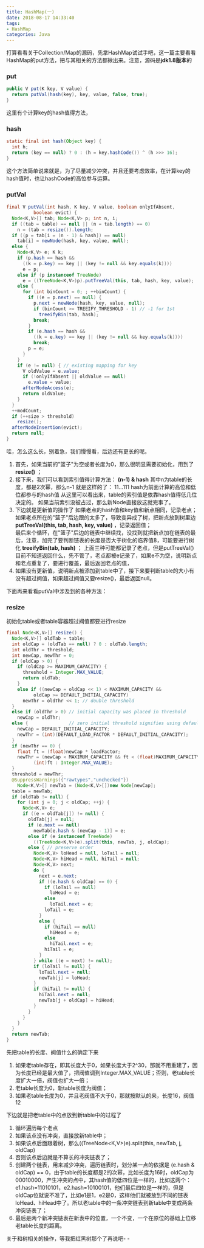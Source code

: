 ```yaml
---
title: HashMap(一)
date: 2018-08-17 14:33:40
tags:
- HashMap
categories: Java
---
```


打算看看关于Collection/Map的源码，先拿HashMap试试手吧，这一篇主要看看HashMap的put方法，把与其相关的方法都揪出来。注意，源码是**jdk1.8版本**的

<!--more-->

### put

``` java
public V put(K key, V value) {
  return putVal(hash(key), key, value, false, true);
}
```

这里有个计算key的hash值得方法，

### hash

``` java
static final int hash(Object key) {
  int h;
  return (key == null) ? 0 : (h = key.hashCode()) ^ (h >>> 16);
}
```

这个方法简单说来就是，为了尽量减少冲突，并且还要考虑效率，在计算key的hash值时，也让hashCode的高位参与运算。

### putVal

``` java
final V putVal(int hash, K key, V value, boolean onlyIfAbsent,
          boolean evict) {
  Node<K,V>[] tab; Node<K,V> p; int n, i;
  if ((tab = table) == null || (n = tab.length) == 0)
    n = (tab = resize()).length;
  if ((p = tab[i = (n - 1) & hash]) == null)
    tab[i] = newNode(hash, key, value, null);
  else {
    Node<K,V> e; K k;
    if (p.hash == hash &&
      ((k = p.key) == key || (key != null && key.equals(k))))
      e = p;
    else if (p instanceof TreeNode)
      e = ((TreeNode<K,V>)p).putTreeVal(this, tab, hash, key, value);
    else {
      for (int binCount = 0; ; ++binCount) {
        if ((e = p.next) == null) {
          p.next = newNode(hash, key, value, null);
          if (binCount >= TREEIFY_THRESHOLD - 1) // -1 for 1st
            treeifyBin(tab, hash);
          break;
        }
        if (e.hash == hash &&
          ((k = e.key) == key || (key != null && key.equals(k))))
          break;
        p = e;
      }
    }
    if (e != null) { // existing mapping for key
      V oldValue = e.value;
      if (!onlyIfAbsent || oldValue == null)
        e.value = value;
      afterNodeAccess(e);
      return oldValue;
    }
  }
  ++modCount;
  if (++size > threshold)
    resize();
  afterNodeInsertion(evict);
  return null;
}
```

哇，怎么这么长，别着急，我们慢慢看，后边还有更长的呢。

 1. 首先，如果当前的"篮子"为空或者长度为0，那么很明显需要初始化，用到了**resize()** ；
 2. 接下来，我们可以看到索引值得计算方法： **(n-1) & hash**
其中n为table的长度，都是2次幂，那么n-1 就是这样的了： 11...111 
hash为前面计算的高位和低位都参与的hash值 
从这里可以看出来，table的索引值是依靠hash值得低几位决定的。
如果当前索引没被占过，那么新Node直接放这就完事了。
 3. 下边就是更新值的操作了
如果老点的hash值和key值和新点相同，记录老点；
如果老点所在的"篮子"后边跟的太多了，导致变异成了树，把新点放到树里边**putTreeVal(this, tab, hash, key, value)** ，记录返回值；   
最后来个循环，在"篮子"后边的链表中继续找，没找到就把新点加在链表的最后，注意，加完了要判断链表的长度是否大于树化的临界值8，可能要进行树化 **treeifyBin(tab, hash)** ；
上面三种可能都记录了老点，但是putTreeVal()目前不知道返回什么，先不管了，老点都被e记录了，如果e不为空，说明新点和老点重复了，要进行覆盖，最后返回老点的值，
 4. 如果没有更新值，说明新点被添加到table中了，接下来要判断table的大小有没有超过阀值，如果超过阀值又要resize()，最后返回null。


下面再来看看putVal中涉及到的各种方法：

### resize

初始化table或者table容器超过阀值都要进行resize

``` java
final Node<K,V>[] resize() {
  Node<K,V>[] oldTab = table;
  int oldCap = (oldTab == null) ? 0 : oldTab.length;
  int oldThr = threshold;
  int newCap, newThr = 0;
  if (oldCap > 0) {
    if (oldCap >= MAXIMUM_CAPACITY) {
      threshold = Integer.MAX_VALUE;
      return oldTab;
    }
    else if ((newCap = oldCap << 1) < MAXIMUM_CAPACITY &&
          oldCap >= DEFAULT_INITIAL_CAPACITY)
      newThr = oldThr << 1; // double threshold
  }
  else if (oldThr > 0) // initial capacity was placed in threshold
    newCap = oldThr;
  else {               // zero initial threshold signifies using defaults
    newCap = DEFAULT_INITIAL_CAPACITY;
    newThr = (int)(DEFAULT_LOAD_FACTOR * DEFAULT_INITIAL_CAPACITY);
  }
  if (newThr == 0) {
    float ft = (float)newCap * loadFactor;
    newThr = (newCap < MAXIMUM_CAPACITY && ft < (float)MAXIMUM_CAPACITY ?
          (int)ft : Integer.MAX_VALUE);
  }
  threshold = newThr;
  @SuppressWarnings({"rawtypes","unchecked"})
    Node<K,V>[] newTab = (Node<K,V>[])new Node[newCap];
  table = newTab;
  if (oldTab != null) {
    for (int j = 0; j < oldCap; ++j) {
      Node<K,V> e;
      if ((e = oldTab[j]) != null) {
        oldTab[j] = null;
        if (e.next == null)
          newTab[e.hash & (newCap - 1)] = e;
        else if (e instanceof TreeNode)
          ((TreeNode<K,V>)e).split(this, newTab, j, oldCap);
        else { // preserve order
          Node<K,V> loHead = null, loTail = null;
          Node<K,V> hiHead = null, hiTail = null;
          Node<K,V> next;
          do {
            next = e.next;
            if ((e.hash & oldCap) == 0) {
              if (loTail == null)
                loHead = e;
              else
                loTail.next = e;
              loTail = e;
            }
            else {
              if (hiTail == null)
                hiHead = e;
              else
                hiTail.next = e;
              hiTail = e;
            }
          } while ((e = next) != null);
          if (loTail != null) {
            loTail.next = null;
            newTab[j] = loHead;
          }
          if (hiTail != null) {
            hiTail.next = null;
            newTab[j + oldCap] = hiHead;
          }
        }
      }
    }
  }
  return newTab;
}
```

先把table的长度、阀值什么的确定下来

 1. 如果老table存在，即其长度大于0，如果长度大于2^30，那就不用重建了，因为长度已经是最大值了，把阀值调到Integer.MAX_VALUE；否则，老table长度扩大一倍，阀值也扩大一倍；
 2. 老table长度为0，新table长度为阀值；
 3. 如果老table长度为0，并且老阀值不大于0，那就按默认的来，长度16，阀值12

下边就是把老table中的点放到新table中的过程了

 1. 循环遍历每个老点
 2. 如果该点没有冲突，直接放新table中；
 3. 如果该点后面跟着树，那么((TreeNode<K,V>)e).split(this, newTab, j, oldCap)
 4. 否则该点后边就是不算长的冲突链表了；
 5. 创建两个链表，用来减少冲突，遍历链表时，划分某一点的依据是 (e.hash & oldCap) == 0，由于table的长度都是2的次幂，比如长度为16时，oldCap为00010000，产生冲突的点中，其hash值的低四位是一样的，比如这两个：e1.hash=11010101，e2.hash=10100101，他们最后四位是一样的，但是oldCap位就说不准了，比如e1是1，e2是0，这样他们就被放到不同的链表 loHead、hiHead中了。所以老table中的一条冲突链表到新table中变成两条冲突链表了；
 6. 最后是两个新冲突链表在新表中的位置，一个不变，一个在原位的基础上位移老table长度的距离。

关于和树相关的操作，等我把红黑树那个了再说吧- -
